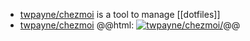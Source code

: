 - [twpayne/chezmoi](https://github.com/twpayne/chezmoi) is a tool to manage [[dotfiles]]
- [twpayne/chezmoi](https://github.com/twpayne/chezmoi/)
  @@html: <a href="https://github.com/twpayne/chezmoi/"><img src="https://github-readme-stats-astronomer.vercel.app/api/pin/?username=twpayne&repo=chezmoi&theme=tokyonight" alt="twpayne/chezmoi/"/></a>@@